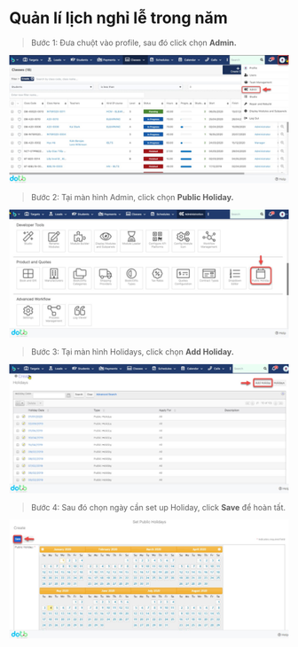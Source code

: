 # Quản lí lịch nghỉ lễ trong năm

> Bước 1: Đưa chuột vào profile, sau đó click chọn **Admin.**

![](../../.gitbook/assets/holiday1.jpg)

> Bước 2: Tại màn hình Admin, click chọn **Public Holiday.**

![](../../.gitbook/assets/holiday2.jpg)

> Bước 3: Tại màn hình Holidays, click chọn **Add Holiday.**

![](../../.gitbook/assets/holiday3.jpg)

> Bước 4: Sau đó chọn ngày cần set up Holiday, click **Save** để hoàn tất.

![](../../.gitbook/assets/holiday4.jpg)

